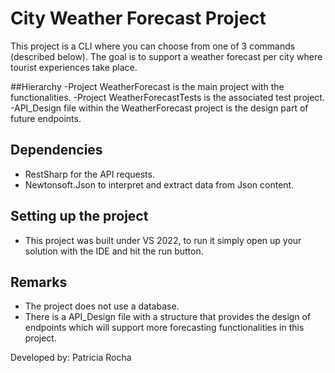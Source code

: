 ﻿# City Weather Forecast Project
This project is a CLI where you can choose from one of 3 commands (described below). 
The goal is to support a weather forecast per city where tourist experiences take place.

##Hierarchy
-Project WeatherForecast is the main project with the functionalities.
-Project WeatherForecastTests is the associated test project.
-API_Design file within the WeatherForecast project is the design part of future endpoints.

## Dependencies
- RestSharp for the API requests.
- Newtonsoft.Json to interpret and extract data from Json content.

## Setting up the project
- This project was built under VS 2022, to run it simply open up your solution with the IDE and hit the run button.

## Remarks
- The project does not use a database.
- There is a API_Design file with a structure that provides the design of endpoints which will support more forecasting functionalities in this project.


Developed by: Patricia Rocha
